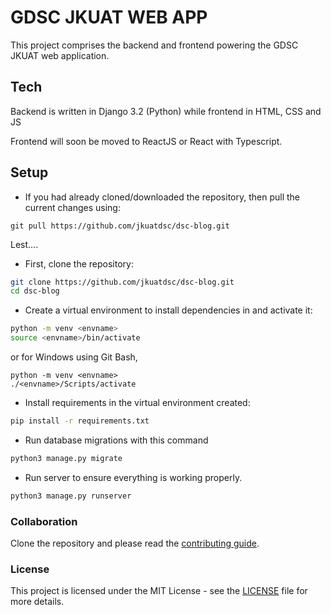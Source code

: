 # GDSC JKUAT WEB APP

This project comprises the backend and frontend powering the GDSC JKUAT web application.
## Tech

Backend is written in Django 3.2 (Python) while frontend in HTML, CSS and JS

Frontend will soon be moved to ReactJS or React with Typescript.

## Setup

* If you had already cloned/downloaded the repository, then pull the current changes using:
```shell
git pull https://github.com/jkuatdsc/dsc-blog.git
```
Lest....

* First, clone the repository:

```sh
git clone https://github.com/jkuatdsc/dsc-blog.git
cd dsc-blog
```

* Create a virtual environment to install dependencies in and activate it:


```sh
python -m venv <envname>
source <envname>/bin/activate 
```
or for Windows using Git Bash,
```shell
python -m venv <envname>
./<envname>/Scripts/activate
```

* Install requirements in the virtual environment created:

```sh
pip install -r requirements.txt
```



* Run database migrations with this command

```sh
python3 manage.py migrate
```

* Run server to ensure everything is working properly.

```sh
python3 manage.py runserver
```

### Collaboration
Clone the repository and please read the [contributing guide](/CONTRIBUTING.md).

### License
This project is licensed under the MIT License - see the [LICENSE](/LICENSE) file for more details.
